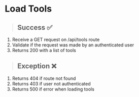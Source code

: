 # Load Tools

> ## Success ✅

1. Receive a GET request on /api/tools route
2. Validate if the request was made by an authenticated user
5. Returns 200 with a list of tools

> ## Exception ❌

1. Returns 404 if route not found
2. Returns 403 if user not authenticated
3. Returns 500 if error when loading tools